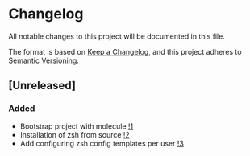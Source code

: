 # Changelog
All notable changes to this project will be documented in this file.

The format is based on [Keep a Changelog](https://keepachangelog.com/en/1.0.0/),
and this project adheres to [Semantic Versioning](https://semver.org/spec/v2.0.0.html).

## [Unreleased]

### Added
* Bootstrap project with molecule [!1](https://github.com/nekeal/ansible-role-zinit/pull/1)
* Installation of zsh from source [!2](https://github.com/nekeal/ansible-role-zinit/pull/2)
* Add configuring zsh config templates per user [!3](https://github.com/nekeal/ansible-role-zinit/pull/3)
